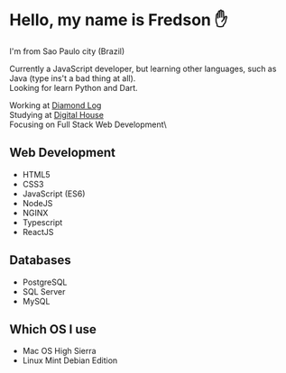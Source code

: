 # Hello, my name is Fredson ✋
I'm from Sao Paulo city (Brazil)

Currently a JavaScript developer, but learning other languages, such as Java (type ins't a bad thing at all).\
Looking for learn Python and Dart.

Working at <a href='http://diamondlog.tec.br/'>Diamond Log</a>\
Studying at <a href='https://www.digitalhouse.com/br/'>Digital House</a>\
Focusing on Full Stack Web Development\

<!--## What I learning/knowing
 >:sparkle:&nbsp; Advanced\
:white_check_mark: &nbsp;Medium\
:arrow_up:&nbsp; Running\
:baby:&nbsp; 101 -->
## Web Development
- HTML5
- CSS3
- JavaScript (ES6)
- NodeJS
- NGINX
- Typescript
- ReactJS

## Databases
- PostgreSQL
- SQL Server
- MySQL

## Which OS I use
- Mac OS High Sierra
- Linux Mint Debian Edition 
